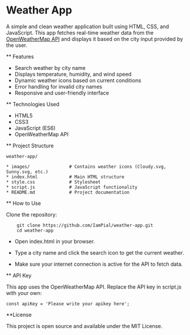 # Weather App 

A simple and clean weather application built using HTML, CSS, and JavaScript. 
This app fetches real-time weather data from the [OpenWeatherMap API](https://openweathermap.org/api) and displays it based on the city input provided by the user.

** Features

* Search weather by city name
* Displays temperature, humidity, and wind speed
* Dynamic weather icons based on current conditions
* Error handling for invalid city names
* Responsive and user-friendly interface


** Technologies Used

- HTML5
- CSS3
- JavaScript (ES6)
- OpenWeatherMap API

** Project Structure
```
weather-app/

* images/               # Contains weather icons (Cloudy.svg, Sunny.svg, etc.)
* index.html            # Main HTML structure
* style.css             # Stylesheet
* script.js             # JavaScript functionality
* README.md             # Project documentation
```
** How to Use

 Clone the repository:

        git clone https://github.com/IamPial/weather-app.git
        cd weather-app
        
 * Open index.html in your browser.

 * Type a city name and click the search icon to get the current weather.

 * Make sure your internet connection is active for the API to fetch data.

** API Key

This app uses the OpenWeatherMap API. Replace the API key in script.js with your own:

    const apiKey = 'Please write your apikey here';


**License

This project is open source and available under the MIT License.
